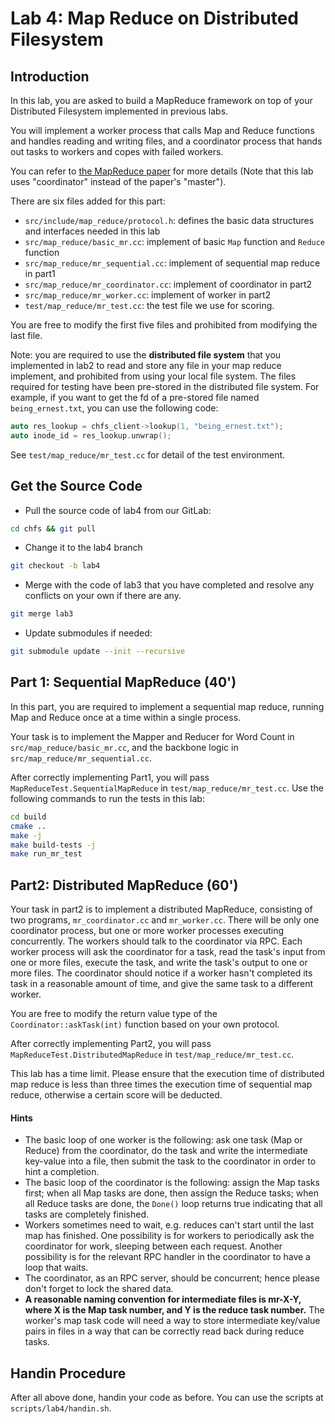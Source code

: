 # Lab 4: Map Reduce on Distributed Filesystem

## Introduction

In this lab, you are asked to build a MapReduce framework on top of your Distributed Filesystem implemented in previous labs.

You will implement a worker process that calls Map and Reduce functions and handles reading and writing files, and a coordinator process that hands out tasks to workers and copes with failed workers.

You can refer to [the MapReduce paper](https://www.usenix.org/legacy/events/osdi04/tech/full_papers/dean/dean.pdf) for more details (Note that this lab uses "coordinator" instead of the paper's "master").

There are six files added for this part:

- `src/include/map_reduce/protocol.h`: defines the basic data structures and interfaces needed in this lab
- `src/map_reduce/basic_mr.cc`: implement of basic  `Map` function and `Reduce` function
- `src/map_reduce/mr_sequential.cc`: implement of sequential map reduce in part1
- `src/map_reduce/mr_coordinator.cc`: implement of coordinator in part2
- `src/map_reduce/mr_worker.cc`: implement of worker in part2
- `test/map_reduce/mr_test.cc`: the test file we use for scoring.

You are free to modify the first five files and prohibited from modifying the last file.

Note: you are required to use the **distributed file system** that you implemented in lab2 to read and store any file in your map reduce implement, and prohibited from using your local file system. The files required for testing have been pre-stored in the distributed file system. For example, if you want to get the fd of a pre-stored file named `being_ernest.txt`, you can use the following code:

```cpp
auto res_lookup = chfs_client->lookup(1, "being_ernest.txt");
auto inode_id = res_lookup.unwrap();
```

See `test/map_reduce/mr_test.cc` for detail of the test environment.

## Get the Source Code

- Pull the source code of lab4 from our GitLab:

```sh
cd chfs && git pull
```

- Change it to the lab4 branch

```sh
git checkout -b lab4
```

- Merge with the code of lab3 that you have completed and resolve any conflicts on your own if there are any.

```sh
git merge lab3
```

- Update submodules if needed:

```sh
git submodule update --init --recursive
```

## Part 1: Sequential MapReduce (40')

In this part, you are required to implement a sequential map reduce, running Map and Reduce once at a time within a single process.

Your task is to implement the Mapper and Reducer for Word Count in `src/map_reduce/basic_mr.cc`, and the backbone logic in `src/map_reduce/mr_sequential.cc`.

After correctly implementing Part1, you will pass `MapReduceTest.SequentialMapReduce` in `test/map_reduce/mr_test.cc`. Use the following commands to run the tests in this lab:

```sh
cd build
cmake ..
make -j
make build-tests -j
make run_mr_test
```

## Part2: Distributed MapReduce (60')

Your task in part2 is to implement a distributed MapReduce, consisting of two programs, `mr_coordinator.cc` and `mr_worker.cc`. There will be only one coordinator process, but one or more worker processes executing concurrently. The workers should talk to the coordinator via RPC. Each worker process will ask the coordinator for a task, read the task's input from one or more files, execute the task, and write the task's output to one or more files. The coordinator should notice if a worker hasn't completed its task in a reasonable amount of time, and give the same task to a different worker.

You are free to modify the return value type of the `Coordinator::askTask(int)` function based on your own protocol.

After correctly implementing Part2, you will pass `MapReduceTest.DistributedMapReduce` in `test/map_reduce/mr_test.cc`.

This lab has a time limit. Please ensure that the execution time of distributed map reduce is less than three times the execution time of sequential map reduce, otherwise a certain score will be deducted.

#### Hints

- The basic loop of one worker is the following: ask one task (Map or Reduce) from the coordinator, do the task and write the intermediate key-value into a file, then submit the task to the coordinator in order to hint a completion.
- The basic loop of the coordinator is the following: assign the Map tasks first; when all Map tasks are done, then assign the Reduce tasks; when all Reduce tasks are done, the `Done()` loop returns true indicating that all tasks are completely finished.
- Workers sometimes need to wait, e.g. reduces can't start until the last map has finished. One possibility is for workers to periodically ask the coordinator for work, sleeping between each request. Another possibility is for the relevant RPC handler in the coordinator to have a loop that waits.
- The coordinator, as an RPC server, should be concurrent; hence please don't forget to lock the shared data.
- **A reasonable naming convention for intermediate files is mr-X-Y, where X is the Map task number, and Y is the reduce task number.** The worker's map task code will need a way to store intermediate key/value pairs in files in a way that can be correctly read back during reduce tasks.

## Handin Procedure

After all above done, handin your code as before. You can use the scripts at `scripts/lab4/handin.sh`.
